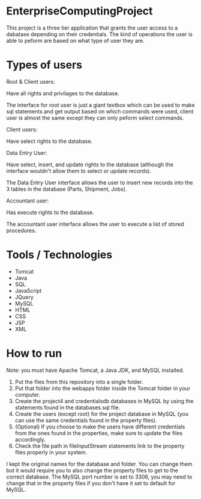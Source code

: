 # EnterpriseComputingProject

This project is a three tier application that grants the user access to a dabatase depending on their credentials.
The kind of operations the user is able to peform are based on what type of user they are.

# Types of users

Root & Client users:

Have all rights and privilages to the database.

The interface for root user is just a giant textbox which can be used to make sql statements and get output based on which commands were used, client user is almost the same except they can only peform select commands.

Client users:

Have select rights to the database.

Data Entry User:

Have select, insert, and update rights to the database (although the interface wouldn't allow them to select or update records).

The Data Entry User interface allows the user to insert new records into the 3 tables in the database (Parts, Shipment, Jobs).

Accountant user:

Has execute rights to the database.

The accountant user interface allows the user to execute a list of stored procedures.

# Tools / Technologies

- Tomcat
- Java
- SQL
- JavaScript
- JQuery
- MySQL
- HTML
- CSS
- JSP
- XML

# How to run

Note: you must have Apache Tomcat, a Java JDK, and MySQL installed.

1. Put the files from this repository into a single folder.
2. Put that folder into the webapps folder inside the Tomcat folder in your computer.
3. Create the project4 and credentialsdb databases in MySQL by using the statements found in the databases.sql file.
4. Create the users (except root) for the project database in MySQL (you can use the same credentials found in the property files).
5. (Optional) If you choose to make the users have different credentials from the ones found in the properties, make sure to update the files accordingly.
6. Check the file path in fileInputStream statements link to the property files properly in your system.

I kept the original names for the database and folder. You can change them but it would require you to also change the property files to get to the correct database.
The MySQL port number is set to 3306, you may need to change that in the property files if you don't have it set to default for MySQL.
